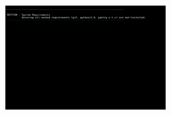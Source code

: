 <!--
 Copyright (c) 2023 Anthony Mugendi
 
 This software is released under the MIT License.
 https://opensource.org/licenses/MIT
-->


<!-- 
To generate new recording, run
rm -rf poetry_project && svg-term --out assets/recording.svg --window --command "bash poetry-project.sh -y"
 -->

![](assets/recording.gif)